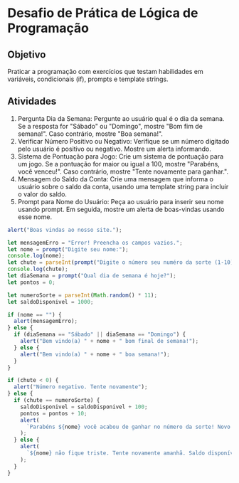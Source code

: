 # Desafio de Prática de Lógica de Programação

## Objetivo

Praticar a programação com exercícios que testam habilidades em variáveis, condicionais (if), prompts e template strings.

## Atividades

1. Pergunta Dia da Semana: Pergunte ao usuário qual é o dia da semana. Se a resposta for "Sábado" ou "Domingo", mostre "Bom fim de semana!". Caso contrário, mostre "Boa semana!".
2. Verificar Número Positivo ou Negativo: Verifique se um número digitado pelo usuário é positivo ou negativo. Mostre um alerta informando.
3. Sistema de Pontuação para Jogo: Crie um sistema de pontuação para um jogo. Se a pontuação for maior ou igual a 100, mostre "Parabéns, você venceu!". Caso contrário, mostre "Tente novamente para ganhar.".
4. Mensagem do Saldo da Conta: Crie uma mensagem que informa o usuário sobre o saldo da conta, usando uma template string para incluir o valor do saldo.
5. Prompt para Nome do Usuário: Peça ao usuário para inserir seu nome usando prompt. Em seguida, mostre um alerta de boas-vindas usando esse nome.

```javascript
alert("Boas vindas ao nosso site.");

let mensagemErro = "Error! Preencha os campos vazios.";
let nome = prompt("Digite seu nome:");
console.log(nome);
let chute = parseInt(prompt("Digite o número seu numéro da sorte (1-10):"));
console.log(chute);
let diaSemana = prompt("Qual dia de semana é hoje?");
let pontos = 0;

let numeroSorte = parseInt(Math.random() * 11);
let saldoDisponivel = 1000;

if (nome == "") {
  alert(mensagemErro);
} else {
  if (diaSemana == "Sábado" || diaSemana == "Domingo") {
    alert("Bem vindo(a) " + nome + " bom final de semana!");
  } else {
    alert("Bem vindo(a) " + nome + " boa semana!");
  }
}

if (chute < 0) {
  alert("Número negativo. Tente novamente");
} else {
  if (chute == numeroSorte) {
    saldoDisponivel = saldoDisponivel + 100;
    pontos = pontos + 10;
    alert(
      `Parabéns ${nome} você acabou de ganhar no número da sorte! Novo saldo: R$ ${saldoDisponivel} e Nova pontuação: ${pontos}`
    );
  } else {
    alert(
      `${nome} não fique triste. Tente novamente amanhã. Saldo disponível: R$ ${saldoDisponivel} e pontuação atual: ${pontos}`
    );
  }
}

```
